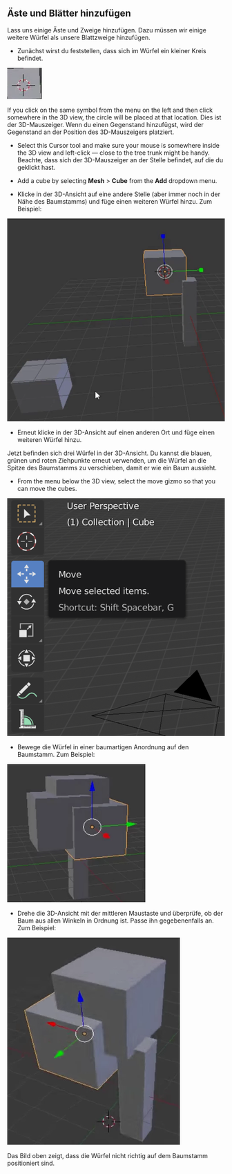 ## Äste und Blätter hinzufügen

Lass uns einige Äste und Zweige hinzufügen. Dazu müssen wir einige weitere Würfel als unsere Blattzweige hinzufügen.

+ Zunächst wirst du feststellen, dass sich im Würfel ein kleiner Kreis befindet.

![3D-Mauszeiger](images/blender-3d-cursor.png)

If you click on the same symbol from the menu on the left and then click somewhere in the 3D view, the circle will be placed at that location. Dies ist der 3D-Mauszeiger. Wenn du einen Gegenstand hinzufügst, wird der Gegenstand an der Position des 3D-Mauszeigers platziert.

+ Select this Cursor tool and make sure your mouse is somewhere inside the 3D view and left-click — close to the tree trunk might be handy. Beachte, dass sich der 3D-Mauszeiger an der Stelle befindet, auf die du geklickt hast.

+ Add a cube by selecting **Mesh** > **Cube** from the **Add** dropdown menu.

+ Klicke in der 3D-Ansicht auf eine andere Stelle (aber immer noch in der Nähe des Baumstamms) und füge einen weiteren Würfel hinzu. Zum Beispiel:

![2 Würfel in Blender](images/blender-2-cubes.png)

+ Erneut klicke in der 3D-Ansicht auf einen anderen Ort und füge einen weiteren Würfel hinzu.

Jetzt befinden sich drei Würfel in der 3D-Ansicht. Du kannst die blauen, grünen und roten Ziehpunkte erneut verwenden, um die Würfel an die Spitze des Baumstamms zu verschieben, damit er wie ein Baum aussieht.

+ From the menu below the 3D view, select the move gizmo so that you can move the cubes.

![Gizmo bewegen](images/gizmos.png)

+ Bewege die Würfel in einer baumartigen Anordnung auf den Baumstamm. Zum Beispiel:

![Baum in Blender](images/blender-tree-1.png)

+ Drehe die 3D-Ansicht mit der mittleren Maustaste und überprüfe, ob der Baum aus allen Winkeln in Ordnung ist. Passe ihn gegebenenfalls an. Zum Beispiel:

![Baum in Blender](images/blender-tree-2.png)

Das Bild oben zeigt, dass die Würfel nicht richtig auf dem Baumstamm positioniert sind.